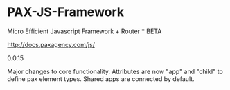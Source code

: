 # PAX-JS-Framework
Micro Efficient Javascript Framework + Router * BETA

http://docs.paxagency.com/js/


0.0.15

Major changes to core functionality. Attributes are now "app" and "child" to define pax element types. Shared apps 
are connected by default. 
